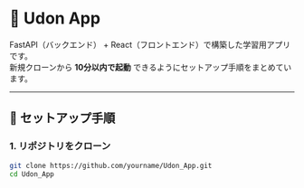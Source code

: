 # 🍜 Udon App

FastAPI（バックエンド） + React（フロントエンド）で構築した学習用アプリです。  
新規クローンから **10分以内で起動** できるようにセットアップ手順をまとめています。

---

## 🚀 セットアップ手順

### 1. リポジトリをクローン
```bash
git clone https://github.com/yourname/Udon_App.git
cd Udon_App